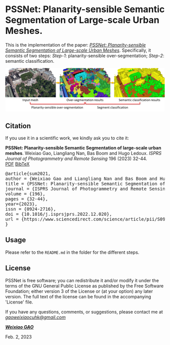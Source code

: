 
# PSSNet: **P**lanarity-sensible **S**emantic **S**egmentation of Large-scale Urban Meshes.

This is the implementation of the paper: [*PSSNet: Planarity-sensible Semantic Segmentation of Large-scale Urban Meshes*](https://www.sciencedirect.com/science/article/pii/S0924271622003355). 
Specifically, it consists of two steps: *Step-1*: planarity-sensible over-segmentation; *Step-2*: semantic classification.   

<div align="center">    
<img src="images/pipeline_all.png" width="800px" />
</div>

## Citation

If you use it in a scientific work, we kindly ask you to cite it:

<div class="filteredelement"><strong>PSSNet: Planarity-sensible Semantic Segmentation of large-scale urban meshes</strong>. Weixiao Gao, Liangliang Nan, Bas Boom and Hugo Ledoux. <em> ISPRS Journal of Photogrammetry and Remote Sensing</em> 196 (2023) 32-44. <br/><a href="https://www.sciencedirect.com/science/article/pii/S0924271622003355"><i class="fas fa-external-link-alt"></i> PDF</a> <a href="#myref" data-toggle="collapse"><i class="fas fa-caret-square-down"></i> BibTeX</a> <div id="myref" class="collapse" tabindex="-1"><pre class="bibtex">@article{sum2021,
author = {Weixiao Gao and Liangliang Nan and Bas Boom and Hugo Ledoux},
title = {PSSNet: Planarity-sensible Semantic Segmentation of large-scale urban meshes},
journal = {ISPRS Journal of Photogrammetry and Remote Sensing},
volume = {196},
pages = {32-44},
year={2023},
issn = {0924-2716},
doi = {10.1016/j.isprsjprs.2022.12.020},
url = {https://www.sciencedirect.com/science/article/pii/S0924271622003355},
}
</pre></div></div>

## Usage
Please refer to the ```README.md``` in the folder for the different steps.

## License
PSSNet is free software; you can redistribute it and/or modify it under the terms of the 
GNU General Public License as published by the Free Software Foundation; either version 3
of the License or (at your option) any later version. The full text of the license can be
found in the accompanying 'License' file.

If you have any questions, comments, or suggestions, please contact me at <i>gaoweixiaocuhk@gmail.com</i>

[<b><i>Weixiao GAO</i></b>](https://3d.bk.tudelft.nl/weixiao/)

Feb. 2, 2023
